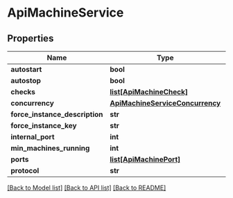 # ApiMachineService

## Properties
Name | Type | Description | Notes
------------ | ------------- | ------------- | -------------
**autostart** | **bool** |  | [optional] 
**autostop** | **bool** |  | [optional] 
**checks** | [**list[ApiMachineCheck]**](ApiMachineCheck.md) |  | [optional] 
**concurrency** | [**ApiMachineServiceConcurrency**](ApiMachineServiceConcurrency.md) |  | [optional] 
**force_instance_description** | **str** |  | [optional] 
**force_instance_key** | **str** |  | [optional] 
**internal_port** | **int** |  | [optional] 
**min_machines_running** | **int** |  | [optional] 
**ports** | [**list[ApiMachinePort]**](ApiMachinePort.md) |  | [optional] 
**protocol** | **str** |  | [optional] 

[[Back to Model list]](../README.md#documentation-for-models) [[Back to API list]](../README.md#documentation-for-api-endpoints) [[Back to README]](../README.md)


